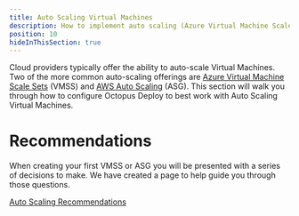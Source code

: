 ```yaml
---
title: Auto Scaling Virtual Machines
description: How to implement auto scaling (Azure Virtual Machine Scale Sets or AWS Auto Scaling) with Octopus Deploy.
position: 10
hideInThisSection: true
---
```


Cloud providers typically offer the ability to auto-scale Virtual Machines.  Two of the more common auto-scaling offerings are [Azure Virtual Machine Scale Sets](https://azure.microsoft.com/en-us/services/virtual-machine-scale-sets/) (VMSS) and [AWS Auto Scaling](https://aws.amazon.com/autoscaling/) (ASG).  This section will walk you through how to configure Octopus Deploy to best work with Auto Scaling Virtual Machines.

# Recommendations

When creating your first VMSS or ASG you will be presented with a series of decisions to make.  We have created a page to help guide you through those questions.

[Auto Scaling Recommendations](/docs/deployments/patterns/auto-scaling-virtual-machines/auto-scaling-recommendations.md)

